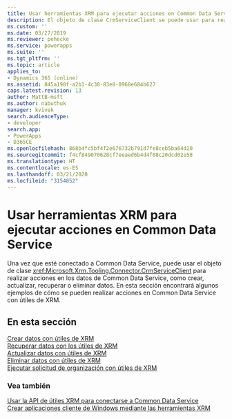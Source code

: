 ```yaml
---
title: Usar herramientas XRM para ejecutar acciones en Common Data Service (Common Data Service) | Microsoft Docs
description: El objeto de clase CrmServiceClient se puede usar para realizar, crear, recuperar, actualizar y eliminar operaciones de datos de Common Data Service
ms.custom: ''
ms.date: 03/27/2019
ms.reviewer: pehecke
ms.service: powerapps
ms.suite: ''
ms.tgt_pltfrm: ''
ms.topic: article
applies_to:
- Dynamics 365 (online)
ms.assetid: 845a198f-a2b1-4c38-83e8-0968e684b627
caps.latest.revision: 13
author: MattB-msft
ms.author: nabuthuk
manager: kvivek
search.audienceType:
- developer
search.app:
- PowerApps
- D365CE
ms.openlocfilehash: 868b4fc5bf4f2e676732b791d7fe8ceb5ba64d20
ms.sourcegitcommit: f4cf849070628cf7eeaed6b4d4f08c20dcd02e58
ms.translationtype: HT
ms.contentlocale: es-ES
ms.lasthandoff: 03/21/2020
ms.locfileid: "3154852"
---
```

# <a name="use-xrm-tooling-to-execute-actions-in-common-data-service"></a>Usar herramientas XRM para ejecutar acciones en Common Data Service

Una vez que esté conectado a Common Data Service, puede usar el objeto de clase <xref:Microsoft.Xrm.Tooling.Connector.CrmServiceClient> para realizar acciones en los datos de Common Data Service, como crear, actualizar, recuperar o eliminar datos. En esta sección encontrará algunos ejemplos de cómo se pueden realizar acciones en Common Data Service con útiles de XRM.  
  
## <a name="in-this-section"></a>En esta sección

[Crear datos con útiles de XRM](use-xrm-tooling-create-data.md)<br />
[Recuperar datos con los útiles de XRM](use-xrm-tooling-retrieve-data.md)<br />
[Actualizar datos con útiles de XRM](use-xrm-tooling-update-data.md)<br />
[Eliminar datos con útiles de XRM](use-xrm-tooling-delete-data.md)<br />
[Ejecutar solicitud de organización con útiles de XRM](use-messages-executecrmorganizationrequest-method.md)
  
### <a name="see-also"></a>Vea también

[Usar la API de útiles XRM para conectarse a Common Data Service](use-crmserviceclient-constructors-connect.md)<br />
[Crear aplicaciones cliente de Windows mediante las herramientas XRM](build-windows-client-applications-xrm-tools.md)
